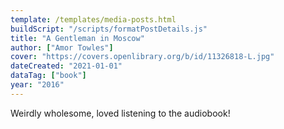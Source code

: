 ```yaml
---
template: /templates/media-posts.html
buildScript: "/scripts/formatPostDetails.js"
title: "A Gentleman in Moscow"
author: ["Amor Towles"]
cover: "https://covers.openlibrary.org/b/id/11326818-L.jpg"
dateCreated: "2021-01-01"
dataTag: ["book"]
year: "2016"
---
```


Weirdly wholesome, loved listening to the audiobook!

